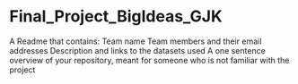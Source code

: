 # Final_Project_BigIdeas_GJK

A Readme that contains:
Team name
Team members and their email addresses
Description and links to the datasets used
A one sentence overview of your repository, meant for someone who is not familiar with the project
